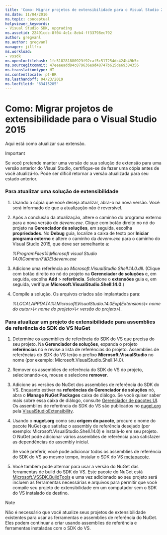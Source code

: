 ```yaml
---
title: 'Como: Migrar projetos de extensibilidade para o Visual Studio 2015 | Microsoft Docs'
ms.date: 11/04/2016
ms.topic: conceptual
helpviewer_keywords:
- Visual Studio SDK, upgrading
ms.assetid: 22491cdc-8f04-4e1c-8eb4-ff33798ec792
author: gregvanl
ms.author: gregvanl
manager: jillfra
ms.workload:
- vssdk
ms.openlocfilehash: 1fc518281880923f92caf5c517254dc424b49b5c
ms.sourcegitcommit: 47eeeeadd84c879636e9d48747b615de69384356
ms.translationtype: HT
ms.contentlocale: pt-BR
ms.lasthandoff: 04/23/2019
ms.locfileid: "63415285"
---
```

# <a name="how-to-migrate-extensibility-projects-to-visual-studio-2015"></a>Como: Migrar projetos de extensibilidade para o Visual Studio 2015
Aqui está como atualizar sua extensão.

> [!IMPORTANT]
> Se você pretende manter uma versão de sua solução de extensão para uma versão anterior do Visual Studio, certifique-se de fazer uma cópia antes de você atualizá-lo. Pode ser difícil retornar a versão atualizada para seu estado anterior.

### <a name="to-upgrade-an-extensibility-solution"></a>Para atualizar uma solução de extensibilidade

1. Usando a cópia que você deseja atualizar, abra-o na nova versão. Você será informado de que a atualização não é reversível.

2. Após a conclusão da atualização, altere o caminho do programa externo para a nova versão do *devenv.exe*. Clique com botão direito no nó do projeto na **Gerenciador de soluções**, em seguida, escolha **propriedades**. No **Debug** guia, localize a caixa de texto por **Iniciar programa externo** e altere o caminho da *devenv.exe* para o caminho do Visual Studio 2015, que deve ser semelhante a:

     *%ProgramFiles%\Microsoft visual Studio 14.0\Common7\IDE\devenv.exe*

3. Adicione uma referência ao *Microsoft.VisualStudio.Shell.14.0.dll*. (Clique com botão direito no nó do projeto na **Gerenciador de soluções** e, em seguida, escolha **Add** > **referência**. Selecione o **extensões** guia e, em seguida, verifique **Microsoft.VisualStudio.Shell.14.0**.)

4. Compile a solução. Os arquivos criados são implantados para:

     *%LOCALAPPDATA%\Microsoft\VisualStudio.14.0Exp\Extensions\\< nome do autor\>\\< nome do projeto\>\\< versão do projeto\>\\*.

### <a name="to-update-an-extensibility-project-to-nuget-vs-sdk-reference-assemblies"></a>Para atualizar um projeto de extensibilidade para assemblies de referência do SDK do VS NuGet

1. Determine os assemblies de referência do SDK do VS que precisa do seu projeto.  Na **Gerenciador de soluções**, expanda o projeto **referências** nó e revise a lista de referências do projeto.  Assemblies de referências do SDK do VS terão o prefixo **Microsoft.VisualStudio** no nome (por exemplo: Microsoft.VisualStudio.Shell.14.0).

2. Remover os assemblies de referência do SDK do VS do projeto, selecionando-os, mouse e selecione **remover**.

3. Adicione as versões do NuGet dos assemblies de referência do SDK do VS.  Enquanto estiver na **referências do Gerenciador de soluções** nó, abra o **Manage NuGet Packages** caixa de diálogo.  Se você quiser saber mais sobre essa caixa de diálogo, consulte [Gerenciador de pacotes UI](/NuGet/Tools/Package-Manager-UI). Os assemblies de referência do SDK do VS são publicados no [nuget.org](http://www.nuget.org) pela [VisualStudioExtensibility](http://www.nuget.org/profiles/VisualStudioExtensibility).

4. Usando o **nuget.org** como seu **origem do pacote**, procure o nome do pacote NuGet que satisfaz o assembly de referência desejado (por exemplo: Microsoft.VisualStudio.Shell.14.0) e instalá-lo em seu projeto.  O NuGet pode adicionar vários assemblies de referência para satisfazer as dependências do assembly inicial.

     Se você preferir, você pode adicionar todos os assemblies de referência do SDK do VS ao mesmo tempo, instalar o SDK do VS [metapacote](http://www.nuget.org/packages/VSSDK_Reference_Assemblies).

5. Você também pode alternar para usar a versão do NuGet das ferramentas de build do SDK do VS. Este pacote do NuGet está [Microsoft.VSSDK.BuildTools](http://www.nuget.org/packages/Microsoft.VSSDK.BuildTools) e uma vez adicionado ao seu projeto será incluem as ferramentas necessárias e arquivos para permitir que você compile seu projeto de extensibilidade em um computador sem o SDK do VS instalado de destino.

> [!NOTE]
> Não é necessário que você atualize seus projetos de extensibilidade existentes para usar as ferramentas e assemblies de referência do NuGet.  Eles podem continuar a criar usando assemblies de referência e ferramentas instaladas com o SDK do VS.
